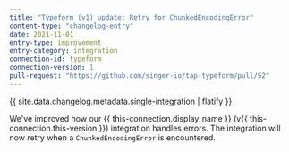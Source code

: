```yaml
---
title: "Typeform (v1) update: Retry for ChunkedEncodingError"
content-type: "changelog-entry"
date: 2021-11-01
entry-type: improvement
entry-category: integration
connection-id: typeform
connection-version: 1
pull-request: "https://github.com/singer-io/tap-typeform/pull/52"
---
```

{{ site.data.changelog.metadata.single-integration | flatify }}

We've improved how our {{ this-connection.display_name }} (v{{ this-connection.this-version }}) integration handles errors. The integration will now retry when a `ChunkedEncodingError` is encountered.